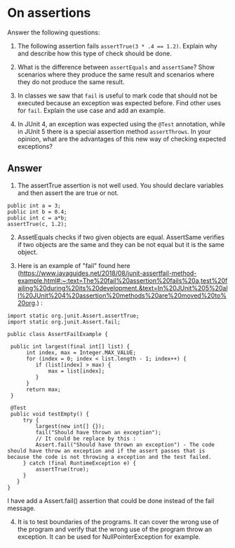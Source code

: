 # On assertions

Answer the following questions:

1. The following assertion fails `assertTrue(3 * .4 == 1.2)`. Explain why and describe how this type of check should be done.

2. What is the difference between `assertEquals` and `assertSame`? Show scenarios where they produce the same result and scenarios where they do not produce the same result.

3. In classes we saw that `fail` is useful to mark code that should not be executed because an exception was expected before. Find other uses for `fail`. Explain the use case and add an example.

4. In JUnit 4, an exception was expected using the `@Test` annotation, while in JUnit 5 there is a special assertion method `assertThrows`. In your opinion, what are the advantages of this new way of checking expected exceptions?

## Answer

1. The assertTrue assertion is not well used. You should declare variables and then assert the are true or not.

```
public int a = 3;
public int b = 0.4;
public int c = a*b;
assertTrue(c, 1.2);
``` 
2. AssetEquals checks if two given objects are equal. AssertSame verifies if two objects are the same and they can be not equal but it is the same object.

3. Here is an example of "fail" found here (https://www.javaguides.net/2018/08/junit-assertfail-method-example.html#:~:text=The%20fail%20assertion%20fails%20a,test%20failing%20during%20its%20development.&text=In%20JUnit%205%20all%20JUnit%204%20assertion%20methods%20are%20moved%20to%20org.) :

``` 
import static org.junit.Assert.assertTrue;
import static org.junit.Assert.fail;

public class AssertFailExample {

 public int largest(final int[] list) {
      int index, max = Integer.MAX_VALUE;
      for (index = 0; index < list.length - 1; index++) {
         if (list[index] > max) {
             max = list[index];
         }
      }
      return max;
 }
 
 @Test
 public void testEmpty() {
     try {
         largest(new int[] {});
         fail("Should have thrown an exception");
         // It could be replace by this :
         Assert.fail("Should have thrown an exception") - The code should have throw an exception and if the assert passes that is because the code is not throwing a exception and the test failed.
     } catch (final RuntimeException e) {
         assertTrue(true);
     }
   } 
}
``` 
I have add a Assert.fail() assertion that could be done instead of the fail message.

4. It is to test boundaries of the programs. It can cover the wrong use of the program and verify that the wrong use of the program throw an exception. It can be used for NullPointerException for example.
